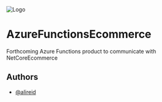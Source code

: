 ![Logo](https://i.ibb.co/bbDVJsV/logo.png)

# AzureFunctionsEcommerce
Forthcoming Azure Functions product to communicate with NetCoreEcommerce

## Authors
- [@alireid](http://www.alasdair-reid.com)